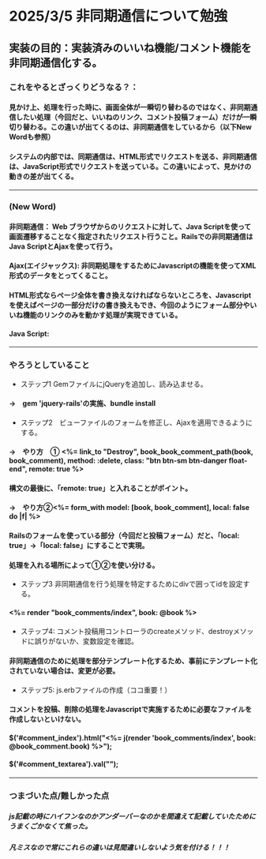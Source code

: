 # 2025/3/5 非同期通信について勉強
## 実装の目的：実装済みのいいね機能/コメント機能を非同期通信化する。
### これをやるとざっくりどうなる？：
#### 見かけ上、処理を行った時に、画面全体が一瞬切り替わるのではなく、非同期通信したい処理（今回だと、いいねのリンク、コメント投稿フォーム）だけが一瞬切り替わる。この違いが出てくるのは、非同期通信をしているから（以下New Wordも参照）
#### システムの内部では、同期通信は、HTML形式でリクエストを送る、非同期通信は、JavaScript形式でリクエストを送っている。この違いによって、見かけの動きの差が出てくる。
----------------------------
### (New Word)
#### 非同期通信： Web ブラウザからのリクエストに対して、Java Scriptを使って画面遷移することなく指定されたリクエスト行うこと。Railsでの非同期通信はJava ScriptとAjaxを使って行う。
#### Ajax(エイジャックス): 非同期処理をするためにJavascriptの機能を使ってXML形式のデータをとってくること。
#### HTML形式ならページ全体を書き換えなければならないところを、Javascriptを使えばページの一部分だけの書き換えもでき、今回のようにフォーム部分やいいね機能のリンクのみを動かす処理が実現できている。
#### Java Script: 
----------------------------
### やろうとしていること
* ステップ1 GemファイルにjQueryを追加し、読み込ませる。
#### →　gem 'jquery-rails'の実施、bundle install
* ステップ2　ビューファイルのフォームを修正し、Ajaxを適用できるようにする。
#### →　やり方　① <%= link_to "Destroy", book_book_comment_path(book, book_comment), method: :delete, class: "btn btn-sm btn-danger float-end", remote: true %>
#### 構文の最後に、「remote: true」と入れることがポイント。

#### →　やり方②<%= form_with model: [book, book_comment], local: false do |f| %>
#### Railsのフォームを使っている部分（今回だと投稿フォーム）だと、「local: true」→「local: false」にすることで実現。
#### 処理を入れる場所によって①②を使い分ける。

* ステップ3 非同期通信を行う処理を特定するためにdivで囲ってidを設定する。
#### <div id="comment_index">
####  <%= render "book_comments/index", book: @book %>
#### </div>

* ステップ4: コメント投稿用コントローラのcreateメソッド、destroyメソッドに誤りがないか、変数設定を確認。
#### 非同期通信のために処理を部分テンプレート化するため、事前にテンプレート化されていない場合は、変更が必要。

* ステップ5: js.erbファイルの作成（ココ重要！）
#### コメントを投稿、削除の処理をJavascriptで実施するために必要なファイルを作成しないといけない。
#### $('#comment_index').html("<%= j(render 'book_comments/index', book: @book_comment.book) %>");
#### $('#comment_textarea').val("");



----------------------------
### つまづいた点/難しかった点
##### js記載の時にハイフンなのかアンダーバーなのかを間違えて記載していたためにうまくごかなくて焦った。
##### 凡ミスなので常にこれらの違いは見間違いしないよう気を付ける！！！
